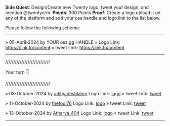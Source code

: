 **Side Quest**: Design/Create new Twenty logo, tweet your design, and mention @twentycrm.
**Points**: 300 Points
**Proof**: Create a logo upload it on any of the platform and add your oss handle and logo link to the list below.

Please follow the following schema:

---

» 05-April-2024 by YOUR oss.gg HANDLE » Logo Link: https://link.to/content » tweet Link: https://link.to/content

---

////////////////////////////

Your turn 👇

////////////////////////////

» 08-October-2024 by [adityadeshlahre](https://oss.gg/adityadeshlahre) Logo Link: [logo](https://drive.google.com/drive/folders/13k22xMnX2fhnWK94vas_hO1t-ImqXcHZ?usp=drive_link) » tweet Link: [tweet](https://x.com/adityadeshlahre/status/1843354963176718374)

» 11-October-2024 by [thefool76](https://oss.gg/thefool76) Logo Link: [logo](https://drive.google.com/file/d/1DxSwNY_i90kGgWzPQj5SxScBz_6r02l4/view?usp=sharing) » tweet Link: [tweet](https://x.com/thefool1135/status/1844693487067034008)

» 13-October-2024 by [Atharva_404](https://oss.gg/Atharva-3000) Logo Link: [logo](https://drive.google.com/drive/folders/1XB7ELR7kPA4x7Fx5RQr8wo5etdZAZgcs?usp=drive_link) » tweet Link: [tweet](https://x.com/0x_atharva/status/1845421218914095453)


---

